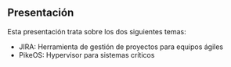 ## Presentación

Esta presentación trata sobre los dos siguientes temas:

* JIRA: Herramienta de gestión de proyectos para equipos ágiles
* PikeOS: Hypervisor para sistemas críticos
